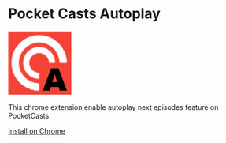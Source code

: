 # Pocket Casts Autoplay
![](https://github.com/dukex/pocketcasts-autoplay/blob/master/icon.png?raw=true)

This chrome extension enable autoplay next episodes feature on PocketCasts.

[Install on Chrome](https://chrome.google.com/webstore/detail/pocketcasts-autoplay/capajgonimlcofjbjfhohoghnaomefnp)
